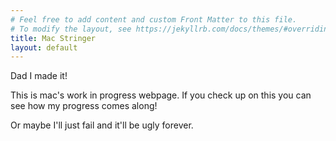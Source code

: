 ```yaml
---
# Feel free to add content and custom Front Matter to this file.
# To modify the layout, see https://jekyllrb.com/docs/themes/#overriding-theme-defaults
title: Mac Stringer
layout: default
---
```


<div>

<p> Dad I made it! </p>


<p>
This is mac's work in progress webpage. 
If you check up on this you can see how my progress comes along!
</p>
<p>
Or maybe I'll just fail and it'll be ugly forever.
</p>
</div>
